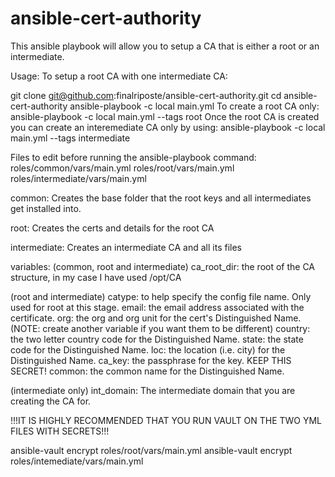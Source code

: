 # ansible-cert-authority

This ansible playbook will allow you to setup a CA that is either a root or an intermediate.

Usage:
To setup a root CA with one intermediate CA:

git clone git@github.com:finalriposte/ansible-cert-authority.git
cd ansible-cert-authority
ansible-playbook -c local main.yml
To create a root CA only:
ansible-playbook -c local main.yml --tags root
Once the root CA is created you can create an interemediate CA only by using:
ansible-playbook -c local main.yml --tags intermediate

Files to edit before running the ansible-playbook command:
roles/common/vars/main.yml
roles/root/vars/main.yml
roles/intermediate/vars/main.yml

common:
  Creates the base folder that the root keys and all intermediates get installed into.
  
root:
  Creates the certs and details for the root CA
  
intermediate:
  Creates an intermediate CA and all its files
  
variables:
(common, root and intermediate)
ca_root_dir: the root of the CA structure, in my case I have used /opt/CA

(root and intermediate)
catype: to help specify the config file name.  Only used for root at this stage.
email: the email address associated with the certificate.
org: the org and org unit for the cert's Distinguished Name. (NOTE: create another variable if you want them to be different)
country: the two letter country code for the Distinguished Name.
state: the state code for the Distinguished Name.
loc: the location (i.e. city) for the Distinguished Name.
ca_key: the passphrase for the key.  KEEP THIS SECRET!
common: the common name for the Distinguished Name.

(intermediate only)
int_domain: The intermediate domain that you are creating the CA for.


!!!IT IS HIGHLY RECOMMENDED THAT YOU RUN VAULT ON THE TWO YML FILES WITH SECRETS!!!

ansible-vault encrypt roles/root/vars/main.yml
ansible-vault encrypt roles/intemediate/vars/main.yml
